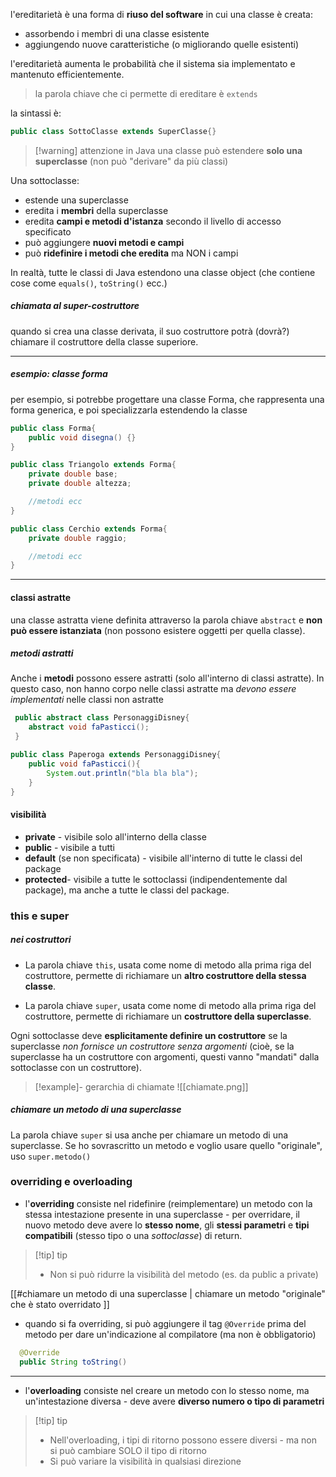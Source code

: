 l'ereditarietà è una forma di **riuso del software** in cui una classe è creata:
- assorbendo i membri di una classe esistente
- aggiungendo nuove caratteristiche (o migliorando quelle esistenti)
 
l'ereditarietà aumenta le probabilità che il sistema sia implementato e mantenuto efficientemente.

> la parola chiave che ci permette di ereditare è `extends`

la sintassi è:
```java
public class SottoClasse extends SuperClasse{}
```

>[!warning] attenzione 
>in Java una classe può estendere **solo una superclasse** (non può "derivare" da più classi)

Una sottoclasse:
- estende una superclasse
- eredita i **membri** della superclasse
- eredita **campi e metodi d'istanza** secondo il livello di accesso specificato
- può aggiungere **nuovi metodi e campi**
- può **ridefinire i metodi che eredita** ma NON i campi

In realtà, tutte le classi di Java estendono una classe object (che contiene cose come `equals()`, `toString()` ecc.)

##### chiamata al super-costruttore
quando si crea una classe derivata, il suo costruttore potrà (dovrà?) chiamare il costruttore della classe superiore.
***
##### esempio: classe forma
per esempio, si potrebbe progettare una classe Forma, che rappresenta una forma generica, e poi specializzarla estendendo la classe
```java
public class Forma{
	public void disegna() {}
}

public class Triangolo extends Forma{
	private double base;
	private double altezza;

	//metodi ecc
}

public class Cerchio extends Forma{
	private double raggio;

	//metodi ecc
}
```
 ---
#### classi astratte
una classe astratta viene definita attraverso la parola chiave `abstract`  e **non può essere istanziata** (non possono esistere oggetti per quella classe).

##### metodi astratti
Anche i **metodi** possono essere astratti (solo all'interno di classi astratte).
In questo caso, non hanno corpo nelle classi astratte ma *devono essere implementati* nelle classi non astratte

```java
 public abstract class PersonaggiDisney{
	abstract void faPasticci();
 }

public class Paperoga extends PersonaggiDisney{
	public void faPasticci(){
		System.out.println("bla bla bla");
	}
}
```

#### visibilità
- **private** - visibile solo all'interno della classe
- **public** - visibile a tutti
- **default** (se non specificata) - visibile all'interno di tutte le classi del package
- **protected**- visibile a tutte le sottoclassi (indipendentemente dal package), ma anche a tutte le classi del package.

### this e super

##### nei costruttori

- La parola chiave `this`, usata come nome di metodo alla prima riga del costruttore, permette di richiamare un **altro costruttore della stessa classe**.

- La parola chiave `super`, usata come nome di metodo alla prima riga del costruttore, permette di richiamare un **costruttore della superclasse**.

Ogni sottoclasse deve **esplicitamente definire un costruttore** se la superclasse *non fornisce un costruttore senza argomenti* (cioè, se la superclasse ha un costruttore con argomenti, questi vanno "mandati" dalla sottoclasse con un costruttore).

>[!example]- gerarchia di chiamate
>![[chiamate.png]]

##### chiamare un metodo di una superclasse
La parola chiave `super` si usa anche per chiamare un metodo di una superclasse.
Se ho sovrascritto un metodo e voglio usare quello "originale", uso `super.metodo()`
### overriding e overloading
- l'**overriding** consiste nel ridefinire (reimplementare) un metodo con la stessa intestazione presente in una superclasse - per overridare, il nuovo metodo deve avere lo **stesso nome**, gli **stessi parametri** e **tipi compatibili** (stesso tipo o una *sottoclasse*) di return.

>[!tip] tip
> - Non si può ridurre la visibilità del metodo (es. da public a private)

[[#chiamare un metodo di una superclasse | chiamare un metodo "originale" che è stato overridato ]]

- quando si fa overriding, si può aggiungere il tag `@Override` prima del metodo per dare un'indicazione al compilatore (ma non è obbligatorio)

```java
  @Override
  public String toString()
```

---
- l'**overloading** consiste nel creare un metodo con lo stesso nome, ma un'intestazione diversa - deve avere **diverso numero o tipo di parametri**
 
>[!tip] tip
>- Nell'overloading, i tipi di ritorno possono essere diversi - ma non si può cambiare SOLO il tipo di ritorno
>-  Si può variare la visibilità in qualsiasi direzione


